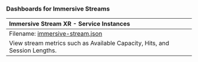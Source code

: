 ### Dashboards for Immersive Streams

|Immersive Stream XR - Service Instances|
|:------------------|
|Filename: [immersive-stream.json](immersive-stream.json)|
|View stream metrics such as Available Capacity, Hits, and Session Lengths.|
